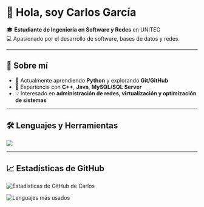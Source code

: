 # 👋 Hola, soy Carlos García  

🎓 **Estudiante de Ingeniería en Software y Redes** en UNITEC  
💻 Apasionado por el desarrollo de software, bases de datos y redes.  

---

## 🚀 Sobre mí  
- 🌱 Actualmente aprendiendo **Python** y explorando **Git/GitHub**  
- 🔧 Experiencia con **C++**, **Java**, **MySQL/SQL Server**  
- 💡 Interesado en **administración de redes, virtualización y optimización de sistemas**  

---

## 🛠️ Lenguajes y Herramientas  
<p>
  <img src="https://skillicons.dev/icons?i=cpp,java,python,mysql,git,github,vscode,idea" />
</p>

---

## 📈 Estadísticas de GitHub  
![Estadísticas de GitHub de Carlos](https://github-readme-stats.vercel.app/api?username=TU-USUARIO&show_icons=true&theme=tokyonight)  

![Lenguajes más usados](https://github-readme-stats.vercel.app/api/top-lang)
